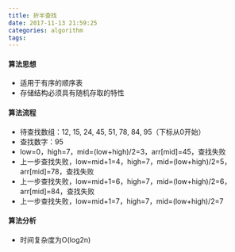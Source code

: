 ```yaml
---
title: 折半查找
date: 2017-11-13 21:59:25
categories: algorithm
tags:
---
```


#### 算法思想

- 适用于有序的顺序表
- 存储结构必须具有随机存取的特性

#### 算法流程

- 待查找数组：12, 15, 24, 45, 51, 78, 84, 95（下标从0开始）
- 查找数字：95
- low=0，high=7，mid=(low+high)/2=3，arr[mid]=45，查找失败
- 上一步查找失败，low=mid+1=4，high=7，mid=(low+high)/2=5，arr[mid]=78，查找失败
- 上一步查找失败，low=mid+1=6，high=7，mid=(low+high)/2=6，arr[mid]=84，查找失败
- 上一步查找失败，low=mid+1=7，high=7，mid=(low+high)/2=7

#### 算法分析

- 时间复杂度为O(log2n)